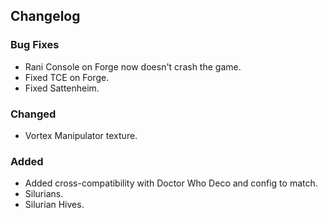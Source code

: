 ## Changelog

### Bug Fixes
- Rani Console on Forge now doesn't crash the game.
- Fixed TCE on Forge.
- Fixed Sattenheim.

### Changed
- Vortex Manipulator texture.

### Added
- Added cross-compatibility with Doctor Who Deco and config to match.
- Silurians.
- Silurian Hives.